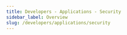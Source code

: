 ```yaml
---
title: Developers - Applications - Security
sidebar_label: Overview
slug: /developers/applications/security
---
```

